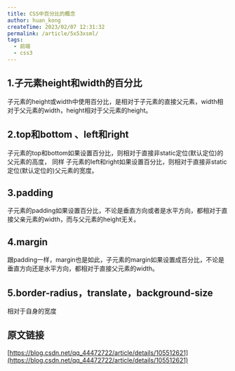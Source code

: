 ```yaml
---
title: CSS中百分比的概念
author: huan_kong
createTime: 2023/02/07 12:31:32
permalink: /article/5x53xsml/
tags: 
  - 前端
  - css3
---
```


## 1.子元素height和width的百分比

子元素的height或width中使用百分比，是相对于子元素的直接父元素，width相对于父元素的width，height相对于父元素的height。

## 2.top和bottom 、left和right

子元素的top和bottom如果设置百分比，则相对于直接非static定位(默认定位)的父元素的高度，
同样
子元素的left和right如果设置百分比，则相对于直接非static定位(默认定位的)父元素的宽度。

## 3.padding

子元素的padding如果设置百分比，不论是垂直方向或者是水平方向，都相对于直接父亲元素的width，而与父元素的height无关。

## 4.margin

跟padding一样，margin也是如此，子元素的margin如果设置成百分比，不论是垂直方向还是水平方向，都相对于直接父元素的width。

## 5.border-radius，translate，background-size

相对于自身的宽度

## 原文链接

[https://blog.csdn.net/qq_44472722/article/details/105512621](https://blog.csdn.net/qq_44472722/article/details/105512621)
